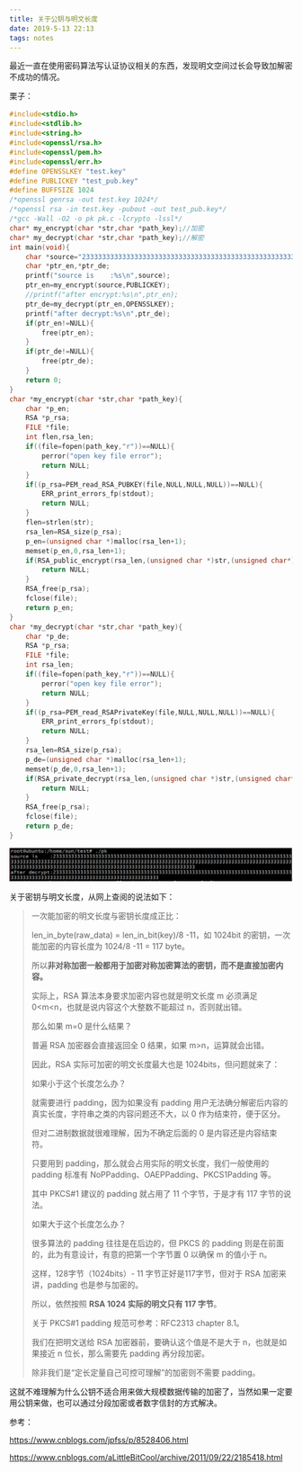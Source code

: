 ```yaml
---
title: 关于公钥与明文长度
date: 2019-5-13 22:13
tags: notes
---
```


最近一直在使用密码算法写认证协议相关的东西，发现明文空间过长会导致加解密不成功的情况。

栗子：

```c
#include<stdio.h>
#include<stdlib.h>
#include<string.h>
#include<openssl/rsa.h>
#include<openssl/pem.h>
#include<openssl/err.h>
#define OPENSSLKEY "test.key"
#define PUBLICKEY "test_pub.key"
#define BUFFSIZE 1024
/*openssl genrsa -out test.key 1024*/
/*openssl rsa -in test.key -pubout -out test_pub.key*/
/*gcc -Wall -O2 -o pk pk.c -lcrypto -lssl*/
char* my_encrypt(char *str,char *path_key);//加密
char* my_decrypt(char *str,char *path_key);//解密
int main(void){
    char *source="23333333333333333333333333333333333333333333333333333333333333333333333333333333333333333333333333333333333333333333333333333333333333333333333333333333333333333333333333333333333333333333333333333333333333333333333333333333333333333";
    char *ptr_en,*ptr_de;
    printf("source is    :%s\n",source);
    ptr_en=my_encrypt(source,PUBLICKEY);
    //printf("after encrypt:%s\n",ptr_en);
    ptr_de=my_decrypt(ptr_en,OPENSSLKEY);
    printf("after decrypt:%s\n",ptr_de);
    if(ptr_en!=NULL){
        free(ptr_en);
    }   
    if(ptr_de!=NULL){
        free(ptr_de);
    }   
    return 0;
}
char *my_encrypt(char *str,char *path_key){
    char *p_en;
    RSA *p_rsa;
    FILE *file;
    int flen,rsa_len;
    if((file=fopen(path_key,"r"))==NULL){
        perror("open key file error");
        return NULL;    
    }   
    if((p_rsa=PEM_read_RSA_PUBKEY(file,NULL,NULL,NULL))==NULL){
        ERR_print_errors_fp(stdout);
        return NULL;
    }   
    flen=strlen(str);
    rsa_len=RSA_size(p_rsa);
    p_en=(unsigned char *)malloc(rsa_len+1);
    memset(p_en,0,rsa_len+1);
    if(RSA_public_encrypt(rsa_len,(unsigned char *)str,(unsigned char*)p_en,p_rsa,RSA_NO_PADDING)<0){
        return NULL;
    }
    RSA_free(p_rsa);
    fclose(file);
    return p_en;
}
char *my_decrypt(char *str,char *path_key){
    char *p_de;
    RSA *p_rsa;
    FILE *file;
    int rsa_len;
    if((file=fopen(path_key,"r"))==NULL){
        perror("open key file error");
        return NULL;
    }
    if((p_rsa=PEM_read_RSAPrivateKey(file,NULL,NULL,NULL))==NULL){
        ERR_print_errors_fp(stdout);
        return NULL;
    }
    rsa_len=RSA_size(p_rsa);
    p_de=(unsigned char *)malloc(rsa_len+1);
    memset(p_de,0,rsa_len+1);
    if(RSA_private_decrypt(rsa_len,(unsigned char *)str,(unsigned char*)p_de,p_rsa,RSA_NO_PADDING)<0){
        return NULL;
    }
    RSA_free(p_rsa);
    fclose(file);
    return p_de;
}
```

![1557752156757](/images/pk.png)

关于密钥与明文长度，从网上查阅的说法如下：

> 一次能加密的明文长度与密钥长度成正比：
>
> len_in_byte(raw_data) = len_in_bit(key)/8 -11，如 1024bit 的密钥，一次能加密的内容长度为 1024/8 -11 = 117 byte。
>
> 所以**非对称加密一般都用于加密对称加密算法的密钥，而不是直接加密内容。**
>
> 实际上，RSA 算法本身要求加密内容也就是明文长度 m 必须满足 0<m<n，也就是说内容这个大整数不能超过 n，否则就出错。
>
> 那么如果 m=0 是什么结果？
>
> 普遍 RSA 加密器会直接返回全 0 结果，如果 m>n，运算就会出错。
>
> 因此，RSA 实际可加密的明文长度最大也是 1024bits，但问题就来了：
>
> 如果小于这个长度怎么办？
>
> 就需要进行 padding，因为如果没有 padding 用户无法确分解密后内容的真实长度，字符串之类的内容问题还不大，以 0 作为结束符，便于区分。
>
> 但对二进制数据就很难理解，因为不确定后面的 0 是内容还是内容结束符。
>
> 只要用到 padding，那么就会占用实际的明文长度，我们一般使用的 padding 标准有 NoPPadding、OAEPPadding、PKCS1Padding 等。
>
> 其中 PKCS#1 建议的 padding 就占用了 11 个字节，于是才有 117 字节的说法。
>
> 如果大于这个长度怎么办？
>
> 很多算法的 padding 往往是在后边的，但 PKCS 的 padding 则是在前面的，此为有意设计，有意的把第一个字节置 0 以确保 m 的值小于 n。
>
> 这样，128字节（1024bits）- 11 字节正好是117字节，但对于 RSA 加密来讲，padding 也是参与加密的。
>
> 所以，依然按照 **RSA 1024 实际的明文只有 117 字节**。
>
> 关于 PKCS#1 padding 规范可参考：RFC2313 chapter 8.1。
>
> 我们在把明文送给 RSA 加密器前，要确认这个值是不是大于 n，也就是如果接近 n 位长，那么需要先 padding 再分段加密。
>
> 除非我们是“定长定量自己可控可理解”的加密则不需要 padding。

这就不难理解为什么公钥不适合用来做大规模数据传输的加密了，当然如果一定要用公钥来做，也可以通过分段加密或者数字信封的方式解决。

参考：

<https://www.cnblogs.com/jpfss/p/8528406.html>

<https://www.cnblogs.com/aLittleBitCool/archive/2011/09/22/2185418.html>

